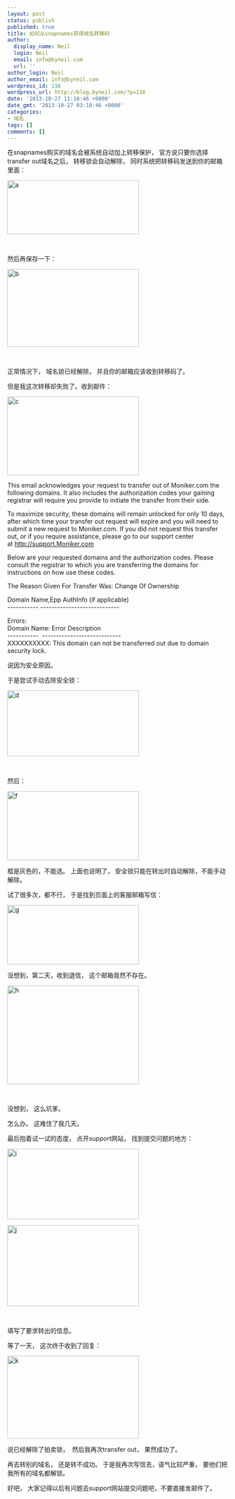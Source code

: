```yaml
---
layout: post
status: publish
published: true
title: 如何从snapnames获得域名转移码
author:
  display_name: Neil
  login: Neil
  email: info@byneil.com
  url: ''
author_login: Neil
author_email: info@byneil.com
wordpress_id: 116
wordpress_url: http://blog.byneil.com/?p=116
date: '2013-10-27 11:18:46 +0000'
date_gmt: '2013-10-27 03:18:46 +0000'
categories:
- 域名
tags: []
comments: []
---
```

<p>在snapnames购买的域名会被系统自动加上转移保护， 官方说只要你选择transfer out域名之后， 转移锁会自动解除， 同时系统把转移码发送到你的邮箱里面：</p>
<p><a href="http://blog.byneil.com/wp-content/uploads/2013/10/a.png"><img class="alignnone size-medium wp-image-117" alt="a" src="http://blog.byneil.com/wp-content/uploads/2013/10/a-300x123.png" width="300" height="123" /></a></p>
<p>&nbsp;</p>
<p>然后再保存一下：</p>
<p><a href="http://blog.byneil.com/wp-content/uploads/2013/10/b.png"><img class="alignnone size-medium wp-image-118" alt="b" src="http://blog.byneil.com/wp-content/uploads/2013/10/b-300x177.png" width="300" height="177" /></a></p>
<p>&nbsp;</p>
<p>正常情况下， 域名锁已经解除， 并且你的邮箱应该收到转移码了。</p>
<p>但是我这次转移却失败了。收到邮件：</p>
<p><a href="http://blog.byneil.com/wp-content/uploads/2013/10/c.png"><img class="alignnone size-medium wp-image-119" alt="c" src="http://blog.byneil.com/wp-content/uploads/2013/10/c-300x179.png" width="300" height="179" /></a></p>
<p>This email acknowledges your request to transfer out of Moniker.com the following domains. It also includes the authorization codes your gaining registrar will require you provide to initiate the transfer from their side.</p>
<p>To maximize security, these domains will remain unlocked for only 10 days, after which time your transfer out request will expire and you will need to submit a new request to Moniker.com. If you did not request this transfer out, or if you require assistance, please go to our support center at&nbsp;<a href="http://support.moniker.com/" target="_blank">http://support.Moniker.com</a></p>
<p>Below are your requested domains and the authorization codes. Please consult the registrar to which you are transferring the domains for instructions on how use these codes.</p>
<p>The Reason Given For Transfer Was: Change Of Ownership</p>
<p>Domain Name,Epp AuthInfo (if applicable)<br />
----------- ----------------------------</p>
<p>Errors:<br />
Domain Name: Error Description<br />
----------- &nbsp;----------------------------<br />
XXXXXXXXXX: This domain can not be transferred out due to domain security lock.</p>
<p>说因为安全原因。</p>
<p>于是尝试手动去除安全锁：</p>
<p><a href="http://blog.byneil.com/wp-content/uploads/2013/10/d.png"><img class="alignnone size-medium wp-image-120" alt="d" src="http://blog.byneil.com/wp-content/uploads/2013/10/d-300x150.png" width="300" height="150" /></a></p>
<p>&nbsp;</p>
<p>然后：</p>
<p><a href="http://blog.byneil.com/wp-content/uploads/2013/10/f1.png"><img class="alignnone size-medium wp-image-122" alt="f" src="http://blog.byneil.com/wp-content/uploads/2013/10/f1-300x157.png" width="300" height="157" /></a></p>
<p>框是灰色的，不能选。 上面也说明了， 安全锁只能在转出时自动解除，不能手动解除。</p>
<p>试了很多次，都不行， 于是找到页面上的客服邮箱写信：</p>
<p><a href="http://blog.byneil.com/wp-content/uploads/2013/10/g.png"><img class="alignnone size-medium wp-image-123" alt="g" src="http://blog.byneil.com/wp-content/uploads/2013/10/g-300x135.png" width="300" height="135" /></a></p>
<p>没想到，第二天，收到退信， 这个邮箱竟然不存在。</p>
<p><a href="http://blog.byneil.com/wp-content/uploads/2013/10/h.png"><img class="alignnone size-medium wp-image-124" alt="h" src="http://blog.byneil.com/wp-content/uploads/2013/10/h-300x224.png" width="300" height="224" /></a></p>
<p>&nbsp;</p>
<p>没想到， 这么坑爹。</p>
<p>怎么办。 这难住了我几天。</p>
<p>最后抱着试一试的态度， 点开support网站， 找到提交问题的地方：</p>
<p><a href="http://blog.byneil.com/wp-content/uploads/2013/10/i.png"><img class="alignnone size-medium wp-image-125" alt="i" src="http://blog.byneil.com/wp-content/uploads/2013/10/i-300x160.png" width="300" height="160" /></a></p>
<p><a href="http://blog.byneil.com/wp-content/uploads/2013/10/j.png"><img class="alignnone size-medium wp-image-126" alt="j" src="http://blog.byneil.com/wp-content/uploads/2013/10/j-300x184.png" width="300" height="184" /></a></p>
<p>&nbsp;</p>
<p>填写了要求转出的信息。</p>
<p>等了一天， 这次终于收到了回复：</p>
<p><a href="http://blog.byneil.com/wp-content/uploads/2013/10/k.png"><img class="alignnone size-medium wp-image-127" alt="k" src="http://blog.byneil.com/wp-content/uploads/2013/10/k-300x188.png" width="300" height="188" /></a></p>
<p>说已经解除了拍卖锁， &nbsp;然后我再次transfer out， 果然成功了。</p>
<p>再去转别的域名， 还是转不成功。 于是我再次写信去，语气比较严重， 要他们把我所有的域名都解锁。</p>
<p>好吧， 大家记得以后有问题去support网站提交问题吧，不要直接发邮件了。</p>
<p>&nbsp;</p>
<p>&nbsp;</p>
<p>&nbsp;</p>
<p>&nbsp;</p>
<p>&nbsp;</p>
